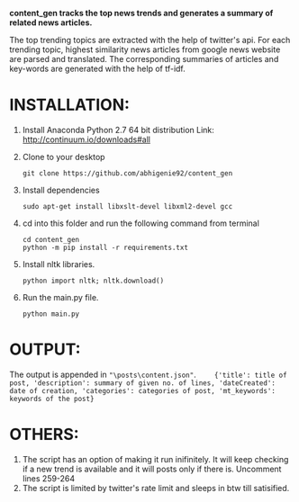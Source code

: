 

**content_gen tracks the top news trends and generates a summary of related news articles.**

The top trending topics are extracted with the help of twitter's api. For each trending topic, highest similarity news articles from google news website are parsed and translated. The corresponding summaries of articles and key-words are generated with the help of tf-idf.


INSTALLATION:
==============
1. Install Anaconda Python 2.7 64 bit distribution
	Link: http://continuum.io/downloads#all
2. Clone to your desktop

	```
	git clone https://github.com/abhigenie92/content_gen

	```
3. Install dependencies
 	```
	sudo apt-get install libxslt-devel libxml2-devel gcc
	```

4. cd into this folder and run the following command from terminal

	```
	cd content_gen
	python -m pip install -r requirements.txt
	```
5. Install nltk libraries.

    ```
    python import nltk; nltk.download()
    ```
6. Run the main.py file.

	```
	python main.py
	```

OUTPUT:
==============
The output is appended in `"\posts\content.json"`.
 ```	{'title': title of post, 'description': summary of given no. of lines, 'dateCreated': date of creation, 'categories': categories of post, 'mt_keywords': keywords of the post}```

OTHERS:
==============
1. The script has an option of making it run inifinitely. It will keep checking if a new trend is available and it will posts only if there is.
	Uncomment lines 259-264
2.  The script is limited by twitter's rate limit and sleeps in btw till satisified.

